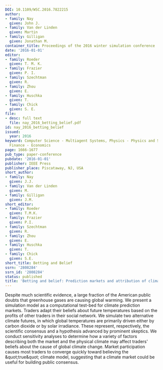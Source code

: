 ```yaml
---
DOI: 10.1109/WSC.2016.7822215
author:
- family: Nay
  given: John J.
- family: Van der Linden
  given: Martin
- family: Gilligan
  given: Jonathan M.
container_title: Proceedings of the 2016 winter simulation conference
date: '2016-01-01'
editor:
- family: Roeder
  given: T. M. K.
- family: Frazier
  given: P. I.
- family: Szechtman
  given: R.
- family: Zhou
  given: E.
- family: Huschka
  given: T.
- family: Chick
  given: S. E.
file:
- desc: full text
  file: nay_2016_betting_belief.pdf
id: nay_2016_betting_belief
issued:
  year: 2016
keyword: Computer Science - Multiagent Systems, Physics - Physics and Society, Quantitative
  Finance - Economics
page: 1666-1677
pub_type: paper-conference
pubdate: '2016-01-01'
publisher: IEEE Press
publisher_place: Piscataway, NJ, USA
short_author:
- family: Nay
  given: J.J.
- family: Van der Linden
  given: M.
- family: Gilligan
  given: J.M.
short_editor:
- family: Roeder
  given: T.M.K.
- family: Frazier
  given: P.I.
- family: Szechtman
  given: R.
- family: Zhou
  given: E.
- family: Huschka
  given: T.
- family: Chick
  given: S.E.
short_title: Betting and Belief
ssrn: '2808284'
ssrn_id: '2808284'
status: published
title: 'Betting and belief: Prediction markets and attribution of climate change'
---
```

Despite much scientific evidence, a large fraction of the American public doubts that greenhouse gases are causing global warming. We present a simulation model as a computational test-bed for climate prediction markets. Traders adapt their beliefs about future temperatures based on the profits of other traders in their social network. We simulate two alternative climate futures, in which global temperatures are primarily driven either by carbon dioxide or by solar irradiance. These represent, respectively, the scientific consensus and a hypothesis advanced by prominent skeptics. We conduct sensitivity analyses to determine how a variety of factors describing both the market and the physical climate may affect traders&#x27; beliefs about the cause of global climate change. Market participation causes most traders to converge quickly toward believing the \&quot;true\&quot; climate model, suggesting that a climate market could be useful for building public consensus.
